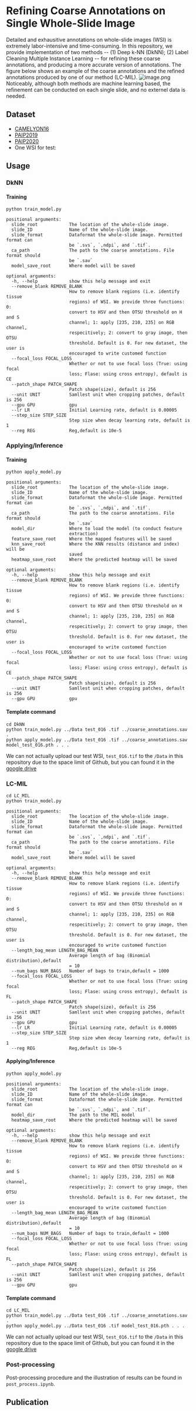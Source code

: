 # Refining Coarse Annotations on Single Whole-Slide Image
Detailed and exhausitive annotations on whole-slide images (WSI) is extremely labor-intensive and time-consuming. In this repository, we provide implementation of two methods -- (1) Deep k-NN (DkNN); (2) Label Cleaning Multiple Instance Learning -- for refining these coarse annotations, and producing a more accurate version of annotations. The figure below shows an example of the coarse annotations and the refined annotations produced by one of our method (LC-MIL). 
![image.png](https://boostnote.io/api/teams/m3RRYyWgW/files/971384651b34f3d66ffbcbd396653b8bd7fc9fc9532a5e22d21f2cbf3648d1d7-image.png)
Noticeably, although both methods are machine learning based, the refinement can be conducted on each single slide, and no externel data is needed.

## Dataset
- [CAMELYON16](https://camelyon16.grand-challenge.org/)
- [PAIP2019](https://paip2019.grand-challenge.org/)
- [PAIP2020](https://paip2020.grand-challenge.org/Dataset/)
- One WSI for test: 

## Usage
### DkNN
#### Training
```
python train_model.py 

positional arguments:
  slide_root            The location of the whole-slide image.
  slide_ID              Name of the whole-slide image.
  slide_format          Dataformat the whole-slide image. Permitted format can
                        be `.svs`, `,ndpi`, and `.tif`.
  ca_path               The path to the coarse annotations. File format should
                        be `.sav`
  model_save_root       Where model will be saved
  
optional arguments:
  -h, --help            show this help message and exit
  --remove_blank REMOVE_BLANK
                        How to remove blank regions (i.e. identify tissue
                        regions) of WSI. We provide three functions: 0:
                        convert to HSV and then OTSU threshold on H and S
                        channel; 1: apply [235, 210, 235] on RGB channel,
                        respecitively; 2: convert to gray image, then OTSU
                        threshold. Default is 0. For new dataset, the user is
                        encouraged to write customed function
  --focal_loss FOCAL_LOSS
                        Whether or not to use focal loss (True: using focal
                        loss; Flase: using cross entropy), default is CE
  --patch_shape PATCH_SHAPE
                        Patch shape(size), default is 256
  --unit UNIT           Samllest unit when cropping patches, default is 256
  --gpu GPU             gpu
  --lr LR               Initial Learning rate, default is 0.00005
  --step_size STEP_SIZE
                        Step size when decay learning rate, default is 1
  --reg REG             Reg,default is 10e-5
```
### Applying/Inference
#### Training
```
python apply_model.py 

positional arguments:
  slide_root            The location of the whole-slide image.
  slide_ID              Name of the whole-slide image.
  slide_format          Dataformat the whole-slide image. Permitted format can
                        be `.svs`, `,ndpi`, and `.tif`.
  ca_path               The path to the coarse annotations. File format should
                        be `.sav`
  model_dir             Where to load the model (to conduct feature
                        extraction)
  feature_save_root     Where the mapped features will be saved
  knn_save_root         Where the KNN results (distance and index) will be
                        saved
  heatmap_save_root     Where the predicted heatmap will be saved

optional arguments:
  -h, --help            show this help message and exit
  --remove_blank REMOVE_BLANK
                        How to remove blank regions (i.e. identify tissue
                        regions) of WSI. We provide three functions: 0:
                        convert to HSV and then OTSU threshold on H and S
                        channel; 1: apply [235, 210, 235] on RGB channel,
                        respecitively; 2: convert to gray image, then OTSU
                        threshold. Default is 0. For new dataset, the user is
                        encouraged to write customed function
  --focal_loss FOCAL_LOSS
                        Whether or not to use focal loss (True: using focal
                        loss; Flase: using cross entropy), default is CE
  --patch_shape PATCH_SHAPE
                        Patch shape(size), default is 256
  --unit UNIT           Samllest unit when cropping patches, default is 256
  --gpu GPU             gpu

```
#### Template command
```
cd DkNN
python train_model.py ../Data test_016 .tif ../coarse_annotations.sav . 
python apply_model.py ../Data test_016 .tif ../coarse_annotations.sav model_test_016.pth . . . 
```
We can not actually upload our test WSI, `test_016.tif` to the `/Data` in this repository due to the space limit of Github, but you can found it in the [google drive](https://drive.google.com/file/d/1ArNlIWZtqfHHb_9S85iIocmSVaHgCQBI/view?usp=sharing)

### LC-MIL
```
cd LC_MIL
python train_model.py 

positional arguments:
  slide_root            The location of the whole-slide image.
  slide_ID              Name of the whole-slide image.
  slide_format          Dataformat the whole-slide image. Permitted format can
                        be `.svs`, `,ndpi`, and `.tif`.
  ca_path               The path to the coarse annotations. File format should
                        be `.sav`
  model_save_root       Where model will be saved

optional arguments:
  -h, --help            show this help message and exit
  --remove_blank REMOVE_BLANK
                        How to remove blank regions (i.e. identify tissue
                        regions) of WSI. We provide three functions: 0:
                        convert to HSV and then OTSU threshold on H and S
                        channel; 1: apply [235, 210, 235] on RGB channel,
                        respecitively; 2: convert to gray image, then OTSU
                        threshold. Default is 0. For new dataset, the user is
                        encouraged to write customed function
  --length_bag_mean LENGTH_BAG_MEAN
                        Average length of bag (Binomial distribution),default
                        = 10
  --num_bags NUM_BAGS   Number of bags to train,default = 1000
  --focal_loss FOCAL_LOSS
                        Whether or not to use focal loss (True: using focal
                        loss; Flase: using cross entropy), default is FL
  --patch_shape PATCH_SHAPE
                        Patch shape(size), default is 256
  --unit UNIT           Samllest unit when cropping patches, default is 256
  --gpu GPU             gpu
  --lr LR               Initial Learning rate, default is 0.00005
  --step_size STEP_SIZE
                        Step size when decay learning rate, default is 1
  --reg REG             Reg,default is 10e-5
```
#### Applying/Inference
```
python apply_model.py 

positional arguments:
  slide_root            The location of the whole-slide image.
  slide_ID              Name of the whole-slide image.
  slide_format          Dataformat the whole-slide image. Permitted format can
                        be `.svs`, `,ndpi`, and `.tif`.
  model_dir             The path to the MIL model
  heatmap_save_root     Where the predicted heatmap will be saved

optional arguments:
  -h, --help            show this help message and exit
  --remove_blank REMOVE_BLANK
                        How to remove blank regions (i.e. identify tissue
                        regions) of WSI. We provide three functions: 0:
                        convert to HSV and then OTSU threshold on H and S
                        channel; 1: apply [235, 210, 235] on RGB channel,
                        respecitively; 2: convert to gray image, then OTSU
                        threshold. Default is 0. For new dataset, the user is
                        encouraged to write customed function
  --length_bag_mean LENGTH_BAG_MEAN
                        Average length of bag (Binomial distribution),default
                        = 10
  --num_bags NUM_BAGS   Number of bags to train,default = 1000
  --focal_loss FOCAL_LOSS
                        Whether or not to use focal loss (True: using focal
                        loss; Flase: using cross entropy), default is FL
  --patch_shape PATCH_SHAPE
                        Patch shape(size), default is 256
  --unit UNIT           Samllest unit when cropping patches, default is 256
  --gpu GPU             gpu
```
#### Template command
```
cd LC_MIL
python train_model.py ../Data test_016 .tif ../coarse_annotations.sav . 
python apply_model.py ../Data test_016 .tif model_test_016.pth . . . 
```
We can not actually upload our test WSI, `test_016.tif` to the `/Data` in this repository due to the space limit of Github, but you can found it in the [google drive](https://drive.google.com/file/d/1ArNlIWZtqfHHb_9S85iIocmSVaHgCQBI/view?usp=sharing)

### Post-processing
Post-processing procedure and the illustration of results can be found in `post_process.ipynb`.

## Publication
